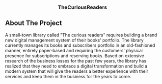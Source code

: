 <div align="center">  
  <h3 align="center">TheCuriousReaders</h3>
</div>

<!-- ABOUT THE PROJECT -->
## About The Project

A small-town library called "The curious readers" requires building a brand new digital management system of their books' portfolio. The library currently manages its books and subscribers portfolio in an old-fashioned manner, entirely paper-based and requiring the customers' physical presence for subscriptions and reserving books. Based on extensive research of the business losses for the past few years, the library has realized that they need to embrace a digital transformation and build a modern system that will give the readers a better experience with their services and keep them in the business for the years to come.
